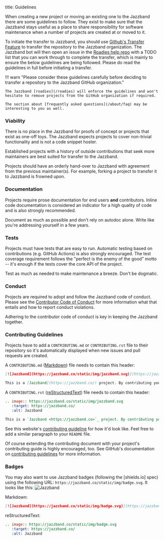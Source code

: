 title: Guidelines

When creating a new project or moving an existing one to the Jazzband
there are some guidelines to follow. They exist to make sure that
the Jazzband stays useful as a place to share responsibility for software
maintenance when a number of projects are created at or moved to it.

To initiate the transfer to Jazzband, you should use
[Github's Transfer Feature](https://help.github.com/en/github/administering-a-repository/transferring-a-repository)
to transfer the repository to the Jazzband organization. The Jazzband bot will
then open an issue in the
[Roadies help repo](https://github.com/jazzband/help/issues/38)
with a TODO list that you can work through to complete the transfer, which
is mainly to ensure the below guidelines are being followed. Please do read
the guidelines in full before initiating a transfer.

!!! warn "Please consider these guidelines carefully before deciding to transfer a repository to the Jazzband GitHub organization."

    The Jazzband [roadies](/roadies) will enforce the guidelines and won't hesitate to remove projects from the GitHub organization if required.

    The section about [frequently asked questions](/about/faq) may be
    interesting to you as well.

### Viability

There is no place in the Jazzband for proofs of concept or projects that
exist as one-off toys. The Jazzband expects projects to cover non-trivial
functionality and is not a code snippet hoster.

Established projects with a history of outside contributions that seek more
maintainers are best suited for transfer to the Jazzband.

Projects should have an orderly hand-over to Jazzband with agreement
from the previous maintainer(s). For example, forking a project to transfer
it to Jazzband is frowned upon.

### Documentation

Projects require prose documentation for end users **and** contributors.
Inline code documentation is considered an indicator for a high quality of
code and is also strongly recommended.

Document as much as possible and don't rely on autodoc alone. Write like you're
addressing yourself in a few years.

### Tests

Projects must have tests that are easy to run. Automatic testing based on
contributions (e.g. GitHub Actions) is also strongly encouraged. The test
coverage requirement follows the "perfect is the enemy of the good" motto
-- it's enough if the tests cover the core API of the project.

Test as much as needed to make maintenance a breeze. Don't be dogmatic.

### Conduct

Projects are required to adopt and follow the Jazzband code of conduct.
Please see the [Contributor Code of Conduct](/about/conduct) for more
information what that entails and how to report conduct violations.

Adhering to the contributor code of conduct is key in keeping the Jazzband
together.

### Contributing Guidelines

Projects have to add a `CONTRIBUTING.md` or `CONTRIBUTING.rst` file to their repository so it's
automatically displayed when new issues and pull requests are created.

A `CONTRIBUTING.md` ([Markdown]) file needs to contain this header:

```md
[![Jazzband](https://jazzband.co/static/img/jazzband.svg)](https://jazzband.co/)

This is a [Jazzband](https://jazzband.co/) project. By contributing you agree to abide by the [Contributor Code of Conduct](https://jazzband.co/about/conduct) and follow the [guidelines](https://jazzband.co/about/guidelines).
```

A `CONTRIBUTING.rst` ([reStructuredText]) file needs to contain this header:

```rst
.. image:: https://jazzband.co/static/img/jazzband.svg
   :target: https://jazzband.co/
   :alt: Jazzband

This is a `Jazzband <https://jazzband.co>`_ project. By contributing you agree to abide by the `Contributor Code of Conduct <https://jazzband.co/about/conduct>`_ and follow the `guidelines <https://jazzband.co/about/guidelines>`_.
```

See this website's [contributing guideline] for how it'd look like.
Feel free to add a similar paragraph to your `README` file.

Of course extending the contributing document with your project's contributing
guide is highly encouraged, too. See GitHub's documentation on [contributing
guidelines] for more information.

[contributing guidelines]: https://help.github.com/articles/setting-guidelines-for-repository-contributors/
[contributing guideline]: https://github.com/jazzband/website/blob/master/CONTRIBUTING.md
[reStructuredText]: http://docutils.sourceforge.net/docs/ref/rst/restructuredtext.html
[Markdown]: https://daringfireball.net/projects/markdown/syntax

### Badges

You may also want to use Jazzband badges (following the [shields.io] spec) using the
following URL: `https://jazzband.co/static/img/badge.svg`. It looks like this:
![Jazzband](https://jazzband.co/static/img/badge.svg)

Markdown:

```md
[![Jazzband](https://jazzband.co/static/img/badge.svg)](https://jazzband.co/)
```

reStructuredText:

```rst
.. image:: https://jazzband.co/static/img/badge.svg
   :target: https://jazzband.co/
   :alt: Jazzband
```
